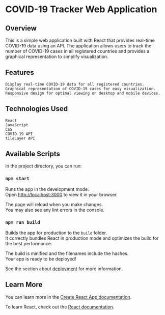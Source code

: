 # COVID-19 Tracker Web Application

## Overview
This is a simple web application built with React that provides real-time COVID-19 data using an API. The application allows users to track the number of COVID-19 cases in all registered countries and provides a graphical representation to simplify visualization.

## Features
    Display real-time COVID-19 data for all registered countries.
    Graphical representation of COVID-19 cases for easy visualization.
    Responsive design for optimal viewing on desktop and mobile devices.
## Technologies Used

    React
    JavaScript
    CSS
    COVID-19 API
    tileLayer API
    
## Available Scripts

In the project directory, you can run:

### `npm start`

Runs the app in the development mode.\
Open [http://localhost:3000](http://localhost:3000) to view it in your browser.

The page will reload when you make changes.\
You may also see any lint errors in the console.

### `npm run build`

Builds the app for production to the `build` folder.\
It correctly bundles React in production mode and optimizes the build for the best performance.

The build is minified and the filenames include the hashes.\
Your app is ready to be deployed!

See the section about [deployment](https://facebook.github.io/create-react-app/docs/deployment) for more information.


## Learn More

You can learn more in the [Create React App documentation](https://facebook.github.io/create-react-app/docs/getting-started).

To learn React, check out the [React documentation](https://reactjs.org/).

